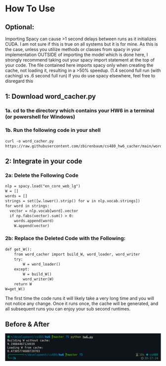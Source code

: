 # How To Use
## Optional:
Importing Spacy can cause >1 second delays between runs as it initializes CUDA. I am not sure if this is true on all systems but it is for mine.
As this is the case, unless you utilize methods or classes from spacy in your implementation OUTSIDE of importing the model which is done here, I strongly recommend taking out your spacy import statement at the top of your code. The file contained here imports spacy only when creating the cache, not loading it, resulting in a >50% speedup. (1.4 second full run (with caching) vs .6 second full run)
If you do use spacy elsewhere, feel free to disregard this

## 1: Download word_cacher.py
### 1a. cd to the directory which contains your HW6 in a terminal (or powershell for Windows)

### 1b. Run the following code in your shell
```
curl -o word_cacher.py https://raw.githubusercontent.com/zbirenbaum/cs480_hw6_cacher/main/word_cacher.py
```

## 2: Integrate in your code

### 2a: Delete the Following Code 
```
nlp = spacy.load("en_core_web_lg")
W = []
words = []
strings = set([w.lower().strip() for w in nlp.vocab.strings])
for word in strings:
  vector = nlp.vocab[word].vector
  if np.fabs(vector).sum() > 0:
    words.append(word)
    W.append(vector)
```
### 2b: Replace the Deleted Code with the Following:
```
def get_W():
    from word_cacher import build_W, word_loader, word_writer
    try:
        W = word_loader()
    except: 
        W = build_W()
        word_writer(W)
    return W
W=get_W()
```   
The first time the code runs it will likely take a very long time and you will not notice any change. Once it runs once, the cache will be generated, and all subsequent runs you can enjoy your sub second runtimes.

## Before & After
<img src="https://github.com/zbirenbaum/cs480_hw6_cacher/blob/main/comparison.png">
